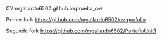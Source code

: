 CV
mgallardo6502.github.io/prueba_cv/

Primer fork
https://github.com/mgallardo6502/cv-porfolio

Segundo fork
https://github.com/mgallardo6502/PortafioUnit1
